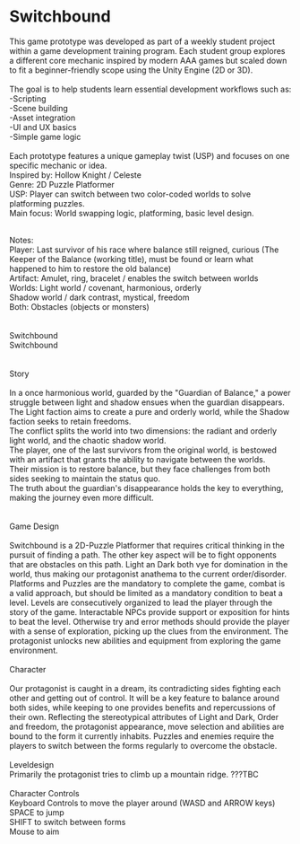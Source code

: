 # Switchbound<br/>
This game prototype was developed as part of a weekly student project within a game development training program. Each student group explores a different core mechanic inspired by modern AAA games but scaled down to fit a beginner-friendly scope using the Unity Engine (2D or 3D).<br/>
<br/>
The goal is to help students learn essential development workflows such as:<br/>
  -Scripting<br/>
  -Scene building<br/>
  -Asset integration<br/>
  -UI and UX basics<br/>
  -Simple game logic<br/>
<br/>
Each prototype features a unique gameplay twist (USP) and focuses on one specific mechanic or idea.<br/>
Inspired by: Hollow Knight / Celeste<br/>
Genre: 2D Puzzle Platformer<br/>
USP: Player can switch between two color-coded worlds to solve platforming puzzles.<br/>
Main focus: World swapping logic, platforming, basic level design.<br/>
<br/>

Notes:<br/>
Player: Last survivor of his race where balance still reigned, curious (The Keeper of the Balance (working title), must be found or learn what happened to him to restore the old balance)<br/>
Artifact: Amulet, ring, bracelet / enables the switch between worlds<br/>
Worlds: Light world / covenant, harmonious, orderly<br/>
Shadow world / dark contrast, mystical, freedom<br/>
Both: Obstacles (objects or monsters)<br/>
<br/><br/>
Switchbound<br/>
Switchbound<br/>
<br/><br/>
Story<br/>
<br/>
In a once harmonious world, guarded by the "Guardian of Balance," a power struggle between light and shadow ensues when the guardian disappears.<br/>
The Light faction aims to create a pure and orderly world, while the Shadow faction seeks to retain freedoms.<br/>
The conflict splits the world into two dimensions: the radiant and orderly light world, and the chaotic shadow world.<br/>
The player, one of the last survivors from the original world, is bestowed with an artifact that grants the ability to navigate between the worlds.<br/>
Their mission is to restore balance, but they face challenges from both sides seeking to maintain the status quo.<br/>
The truth about the guardian's disappearance holds the key to everything, making the journey even more difficult.<br/>
<br/><br/>
Game Design<br/>
<br/>
Switchbound is a 2D-Puzzle Platformer that requires critical thinking in the pursuit of finding a path.
The other key aspect will be to fight opponents that are obstacles on this path. Light an Dark both vye for domination in the world, thus
making our protagonist anathema to the current order/disorder.
Platforms and Puzzles are the mandatory to complete the game, combat is a valid approach, but should be limited as a mandatory condition to beat 
a level.
Levels are consecutively organized to lead the player through the story of the game. Interactable NPCs provide support or exposition for hints to
beat the level. Otherwise try and error methods should provide the player with a sense of exploration, picking up the clues from the environment.
The protagonist unlocks new abilities and equipment from exploring the game environment.
<br/><br/>
Character<br/>
<br/>
Our protagonist is caught in a dream, its contradicting sides fighting each other and getting out of control. It will be a key feature 
to balance around both sides, while keeping to one provides benefits and repercussions of their own. Reflecting the stereotypical attributes of
Light and Dark, Order and freedom, the protagonist appearance, move selection and abilities are bound to the form it currently inhabits.
Puzzles and enemies require the players to switch between the forms regularly to overcome the obstacle.
<br/><br/>
Leveldesign<br/>
Primarily the protagonist tries to climb up a mountain ridge. ???TBC
<br/><br/>
Character Controls<br/>
Keyboard Controls to move the player around (WASD and ARROW keys)<br/>
SPACE to jump<br/> 
SHIFT to switch between forms<br/> 
Mouse to aim<br/>
<br/><br/>
